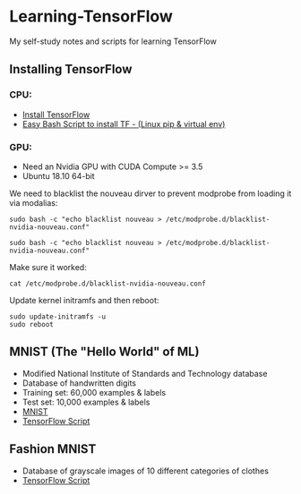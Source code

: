 # Learning-TensorFlow
My self-study notes and scripts for learning TensorFlow

## Installing TensorFlow

### CPU:
- [Install TensorFlow](https://www.tensorflow.org/install)
- [Easy Bash Script to install TF - (Linux pip & virtual env) ](https://github.com/Blackbird002/Learning-TensorFlow/blob/master/installTF.sh)

### GPU:
- Need an Nvidia GPU with CUDA Compute >= 3.5
- Ubuntu 18.10 64-bit

We need to blacklist the nouveau dirver to prevent modprobe from loading it via modalias:
```
sudo bash -c "echo blacklist nouveau > /etc/modprobe.d/blacklist-nvidia-nouveau.conf"

sudo bash -c "echo blacklist nouveau > /etc/modprobe.d/blacklist-nvidia-nouveau.conf"
```

Make sure it worked:
```
cat /etc/modprobe.d/blacklist-nvidia-nouveau.conf
```

Update kernel initramfs and then reboot:
```
sudo update-initramfs -u
sudo reboot
```

## MNIST (The "Hello World" of ML)
- Modified National Institute of Standards and Technology database
- Database of handwritten digits
- Training set: 60,000 examples & labels
- Test set: 10,000 examples & labels
- [MNIST](http://yann.lecun.com/exdb/mnist/)
- [TensorFlow Script](https://github.com/Blackbird002/Learning-TensorFlow/blob/master/MNIST/mnistClassification.py)

## Fashion MNIST
  - Database of grayscale images of 10 different categories of clothes
  - [TensorFlow Script](https://github.com/Blackbird002/Learning-TensorFlow/blob/master/Fashion%20MNIST/FashionMnistClassification.py)